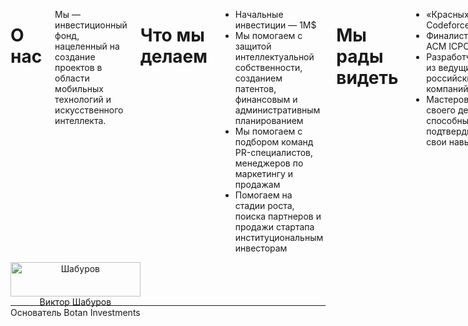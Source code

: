 <div class="row">
  <div class="two columns skip"></div>
  <div class="four columns">
    <h1>О нас</h1>
    <p>Мы &mdash; инвестиционный фонд, нацеленный на создание проектов в области мобильных технологий и искусственного интеллекта.</p>
    <h1>Что мы делаем</h1>
    <ul>
      <li>Начальные инвестиции &mdash; 1M$</li>
      <li>Мы помогаем с защитой интеллектуальной собственности, созданием патентов, финансовым и административным планированием</li>
      <li>Мы помогаем с подбором команд PR-специалистов, менеджеров по маркетингу и продажам</li>
      <li>Помогаем на стадии роста, поиска партнеров и продажи стартапа институциональным инвесторам</li>
    </ul>
    <h1>Мы рады видеть</h1>
    <ul>
      <li>&laquo;Красных&raquo; с Codeforces</li>
      <li>Финалистов ACM ICPC</li>
      <li>Разработчиков из ведущих российских IT-компаний</li>
      <li>Мастеров своего дела, способных подтвердить свои навыки</li>
    </ul>
  </div>
  <div class="four columns">
    <center>
    <img style="width: 100%" src="{{ '/images/shaburov.jpg' | prepend: site.baseurl }}" alt="Шабуров" />
    Виктор Шабуров<br />
    Основатель Botan Investments
    </center>
  </div>
</div>
<hr />
